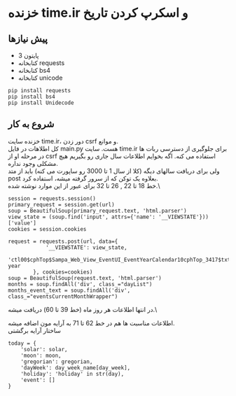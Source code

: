 # خزنده time.ir و اسکرپ کردن تاریخ

## پیش نیازها
- پایتون 3
- کتابخانه requests
- کتابخانه bs4
- کتابخانه unicode
```
pip install requests
pip install bs4
pip install Unidecode
```

## شروع به کار

خزنده سایت time.ir، دور زدن csrf و موانع.\
کل اطلاهات در فایل main.py هست. سایت time.ir برای جلوگیری از دسترسی ربات ها در مرحله او از csrf استفاده می کنه. اگه بخوایم اطلاعات سال جاری رو بگیریم هیچ مشکلی وجود نداره.\
ولی برای دریافت سالهای دیگه (کلا از سال 1 تا 3000 رو ساپورت می کنه) باید از متد post بعلاوه یک توکن که از سرور گرفته میشه، استفاده کرد.\
خط 18 تا 22 , 26 تا 32 برای عبور از این موارد نوشته شده.\
```
session = requests.session()
primary_request = session.get(url)
soup = BeautifulSoup(primary_request.text, 'html.parser')
view_state = (soup.find('input', attrs={'name': '__VIEWSTATE'}))['value']
cookies = session.cookies
```
```
request = requests.post(url, data={
            '__VIEWSTATE': view_state,
            'ctl00$cphTop$Sampa_Web_View_EventUI_EventYearCalendar10cphTop_3417$txtYear': year
        }, cookies=cookies)
soup = BeautifulSoup(request.text, 'html.parser')
months = soup.findAll('div', class_="dayList")
months_event_text = soup.findAll('div', class_="eventsCurrentMonthWrapper")
```
در انتها اطلاعات هر روز ماه (خط 39 تا 60) دریافت میشه.\

اطلاعات مناسبت ها هم در خط 62 تا 71 به آرایه مون اضافه میشه.\
ساختار آرایه برگشتی
```
today = {
    'solar': solar,
    'moon': moon,
    'gregorian': gregorian,
    'dayWeek': day_week_name[day_week],
    'holiday': 'holiday' in str(day),
    'event': []
}
```
